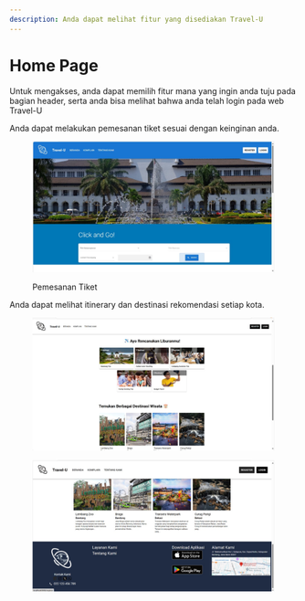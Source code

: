 ```yaml
---
description: Anda dapat melihat fitur yang disediakan Travel-U
---
```


# Home Page

Untuk mengakses, anda dapat memilih fitur mana yang ingin anda tuju pada bagian header, serta anda bisa melihat bahwa anda telah login pada web Travel-U

Anda dapat melakukan pemesanan tiket sesuai dengan keinginan anda.

<figure><img src="../.gitbook/assets/WhatsApp Image 2024-12-30 at 17.26.48_1990902d.jpg" alt=""><figcaption><p>Pemesanan Tiket</p></figcaption></figure>



Anda dapat melihat itinerary dan destinasi rekomendasi setiap kota.

<figure><img src="../.gitbook/assets/WhatsApp Image 2024-12-30 at 17.27.54_9d102701.jpg" alt=""><figcaption></figcaption></figure>

<figure><img src="../.gitbook/assets/WhatsApp Image 2024-12-30 at 17.28.21_78462a34.jpg" alt=""><figcaption></figcaption></figure>
